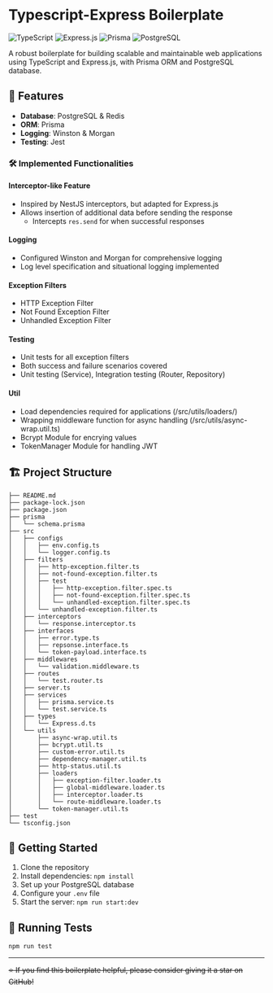 # Typescript-Express Boilerplate

![TypeScript](https://img.shields.io/badge/TypeScript-007ACC?style=for-the-badge&logo=typescript&logoColor=white)
![Express.js](https://img.shields.io/badge/Express.js-000000?style=for-the-badge&logo=express&logoColor=white)
![Prisma](https://img.shields.io/badge/Prisma-3982CE?style=for-the-badge&logo=Prisma&logoColor=white)
![PostgreSQL](https://img.shields.io/badge/PostgreSQL-316192?style=for-the-badge&logo=postgresql&logoColor=white)

A robust boilerplate for building scalable and maintainable web applications using TypeScript and Express.js, with Prisma ORM and PostgreSQL database.

## 🚀 Features
- **Database**: PostgreSQL & Redis
- **ORM**: Prisma
- **Logging**: Winston & Morgan
- **Testing**: Jest

### 🛠 Implemented Functionalities

#### Interceptor-like Feature
- Inspired by NestJS interceptors, but adapted for Express.js
- Allows insertion of additional data before sending the response
  - Intercepts `res.send` for when successful responses

#### Logging
- Configured Winston and Morgan for comprehensive logging
- Log level specification and situational logging implemented

#### Exception Filters
- HTTP Exception Filter
- Not Found Exception Filter
- Unhandled Exception Filter

#### Testing
- Unit tests for all exception filters
- Both success and failure scenarios covered
- Unit testing (Service), Integration testing (Router, Repository)

#### Util
- Load dependencies required for applications (/src/utils/loaders/)
- Wrapping middleware function for async handling (/src/utils/async-wrap.util.ts)
- Bcrypt Module for encrying values
- TokenManager Module for handling JWT

## 🏗 Project Structure

```
├── README.md
├── package-lock.json
├── package.json
├── prisma
│   └── schema.prisma
├── src
│   ├── configs
│   │   ├── env.config.ts
│   │   └── logger.config.ts
│   ├── filters
│   │   ├── http-exception.filter.ts
│   │   ├── not-found-exception.filter.ts
│   │   ├── test
│   │   │   ├── http-exception.filter.spec.ts
│   │   │   ├── not-found-exception.filter.spec.ts
│   │   │   └── unhandled-exception.filter.spec.ts
│   │   └── unhandled-exception.filter.ts
│   ├── interceptors
│   │   └── response.interceptor.ts
│   ├── interfaces
│   │   ├── error.type.ts
│   │   ├── repsonse.interface.ts
│   │   └── token-payload.interface.ts
│   ├── middlewares
│   │   └── validation.middleware.ts
│   ├── routes
│   │   └── test.router.ts
│   ├── server.ts
│   ├── services
│   │   ├── prisma.service.ts
│   │   └── test.service.ts
│   ├── types
│   │   └── Express.d.ts
│   └── utils
│       ├── async-wrap.util.ts
│       ├── bcrypt.util.ts
│       ├── custom-error.util.ts
│       ├── dependency-manager.util.ts
│       ├── http-status.util.ts
│       ├── loaders
│       │   ├── exception-filter.loader.ts
│       │   ├── global-middleware.loader.ts
│       │   ├── interceptor.loader.ts
│       │   └── route-middleware.loader.ts
│       └── token-manager.util.ts
├── test
└── tsconfig.json
```

## 🚦 Getting Started

1. Clone the repository
2. Install dependencies: `npm install`
3. Set up your PostgreSQL database
4. Configure your `.env` file
5. Start the server: `npm run start:dev`

## 🧪 Running Tests

```bash
npm run test
```

---

~~⭐️ If you find this boilerplate helpful, please consider giving it a star on GitHub!~~